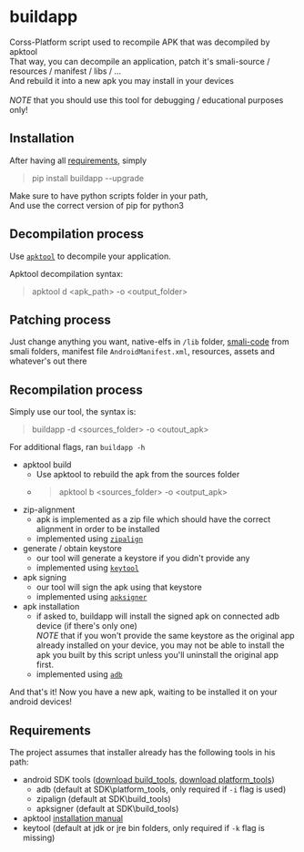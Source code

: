 # buildapp
Corss-Platform script used to recompile APK that was decompiled by apktool <br/>
That way, you can decompile an application, patch it's smali-source / resources / manifest / libs / ... <br />
And rebuild it into a new apk you may install in your devices <br />
<br />
*NOTE* that you should use this tool for debugging / educational purposes only!

## Installation
After having all [requirements](#Requirements), simply
> pip install buildapp --upgrade

Make sure to have python scripts folder in your path, <br/>
And use the correct version of pip for python3

## Decompilation process
Use [`apktool`](https://ibotpeaches.github.io/Apktool/install/) to decompile your application.

Apktool decompilation syntax:
> apktool d <apk_path> -o <output_folder>

## Patching process
Just change anything you want, native-elfs in `/lib` folder, [smali-code](https://source.android.com/docs/core/runtime/dalvik-bytecode) from smali folders, manifest file `AndroidManifest.xml`, resources, assets and whatever's out there

## Recompilation process
Simply use our tool, the syntax is:
> buildapp -d <sources_folder> -o <outout_apk>

For additional flags, ran `buildapp -h` <br/>

- apktool build
    - Use apktool to rebuild the apk from the sources folder
    - > apktool b <sources_folder> -o <output_apk>
- zip-alignment
    - apk is implemented as a zip file which should have the correct alignment in order to be installed
    - implemented using [`zipalign`](https://developer.android.com/tools/zipalign)
- generate / obtain keystore
    - our tool will generate a keystore if you didn't provide any
    - implemented using [`keytool`](https://docs.oracle.com/javase/8/docs/technotes/tools/unix/keytool.html)
- apk signing
    - our tool will sign the apk using that keystore
    - implemented using [`apksigner`](https://developer.android.com/tools/apksigner)
- apk installation
    - if asked to, buildapp will install the signed apk on connected adb device (if there's only one) <br/>
    *NOTE* that if you won't provide the same keystore as the original app already installed on your device, you may not be able to install the apk you built by this script unless you'll uninstall the original app first.
    - implemented using [`adb`](https://developer.android.com/tools/adb)

And that's it! Now you have a new apk, waiting to be installed it on your android devices!

## Requirements
The project assumes that installer already has the following tools in his path:
- android SDK tools ([download build_tools](https://dl.google.com/android/repository/build-tools_r33-windows.zip), [download platform_tools](https://dl.google.com/android/repository/platform-tools_r34.0.1-windows.zip))
    - adb (default at SDK\platform_tools, only required if `-i` flag is used)
    - zipalign (default at SDK\build_tools)
    - apksigner (default at SDK\build_tools)
- apktool [installation manual](https://ibotpeaches.github.io/Apktool/install/)
- keytool (default at jdk or jre bin folders, only required if `-k` flag is missing)
